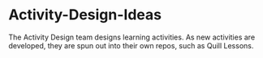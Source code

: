 Activity-Design-Ideas
=====================

The Activity Design team designs learning activities. As new activities are developed, they are spun out into their own repos, such as Quill Lessons.
